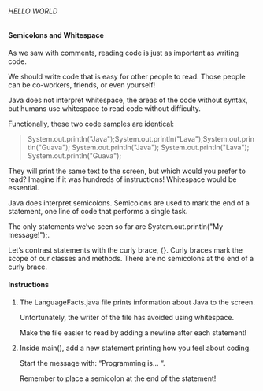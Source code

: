 ###### HELLO WORLD

#### Semicolons and Whitespace
As we saw with comments, reading code is just as important as writing code.

We should write code that is easy for other people to read. Those people can be co-workers, friends, or even yourself!

Java does not interpret whitespace, the areas of the code without syntax, but humans use whitespace to read code without difficulty.

Functionally, these two code samples are identical:

> System.out.println("Java");System.out.println("Lava");System.out.println("Guava");
System.out.println("Java");
System.out.println("Lava"); 
System.out.println("Guava");

They will print the same text to the screen, but which would you prefer to read? Imagine if it was hundreds of instructions! Whitespace would be essential.

Java does interpret semicolons. Semicolons are used to mark the end of a statement, one line of code that performs a single task.

The only statements we’ve seen so far are System.out.println("My message!");.

Let’s contrast statements with the curly brace, {}. Curly braces mark the scope of our classes and methods. There are no semicolons at the end of a curly brace.

#### Instructions

1. The LanguageFacts.java file prints information about Java to the screen.

    Unfortunately, the writer of the file has avoided using whitespace.

    Make the file easier to read by adding a newline after each statement!

2. Inside main(), add a new statement printing how you feel about coding.

    Start the message with: “Programming is… “.

    Remember to place a semicolon at the end of the statement!
